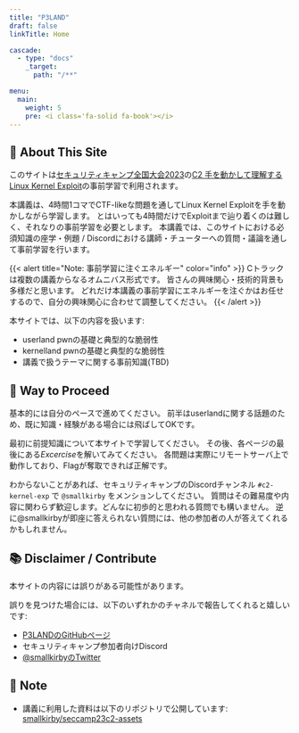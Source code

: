 ```yaml
---
title: "P3LAND"
draft: false
linkTitle: Home

cascade:
  - type: "docs"
    _target:
      path: "/**"

menu:
  main:
    weight: 5
    pre: <i class='fa-solid fa-book'></i>
---
```


## 👀 About This Site

このサイトは[セキュリティキャンプ全国大会2023](https://www.ipa.go.jp/jinzai/security-camp/2023/zenkoku/index.html)の[C2 手を動かして理解するLinux Kernel Exploit](https://www.ipa.go.jp/jinzai/security-camp/2023/zenkoku/program_list_cd.html)の事前学習で利用されます。

本講義は、4時間1コマでCTF-likeな問題を通してLinux Kernel Exploitを手を動かしながら学習します。
とはいっても4時間だけでExploitまで辿り着くのは難しく、それなりの事前学習を必要とします。
本講義では、このサイトにおける必須知識の座学・例題 / Discordにおける講師・チューターへの質問・議論を通して事前学習を行います。

{{< alert title="Note: 事前学習に注ぐエネルギー" color="info" >}}
Cトラックは複数の講義からなるオムニバス形式です。
皆さんの興味関心・技術的背景も多様だと思います。
どれだけ本講義の事前学習にエネルギーを注ぐかはお任せするので、自分の興味関心に合わせて調整してください。
{{< /alert >}}

本サイトでは、以下の内容を扱います:

- userland pwnの基礎と典型的な脆弱性
- kernelland pwnの基礎と典型的な脆弱性
- 講義で扱うテーマに関する事前知識(TBD)

## 🏃 Way to Proceed

基本的には自分のペースで進めてください。
前半はuserlandに関する話題のため、既に知識・経験がある場合には飛ばしてOKです。

最初に前提知識について本サイトで学習してください。
その後、各ページの最後にある*Excercise*を解いてみてください。
各問題は実際にリモートサーバ上で動作しており、Flagが奪取できれば正解です。

わからないことがあれば、セキュリティキャンプのDiscordチャンネル `#c2-kernel-exp` で `@smallkirby` をメンションしてください。
質問はその難易度や内容に関わらず歓迎します。どんなに初歩的と思われる質問でも構いません。
逆に@smallkirbyが即座に答えられない質問には、他の参加者の人が答えてくれるかもしれません。

## 📚 Disclaimer / Contribute

本サイトの内容には誤りがある可能性があります。

誤りを見つけた場合には、以下のいずれかのチャネルで報告してくれると嬉しいです:

- [P3LANDのGitHubページ](https://github.com/smallkirby/p3land)
- セキュリティキャンプ参加者向けDiscord
- [@smallkirbyのTwitter](https://twitter.com/smallkirby)

## 📝 Note

- 講義に利用した資料は以下のリポジトリで公開しています: [smallkirby/seccamp23c2-assets](https://github.com/smallkirby/seccamp23c2-assets)
